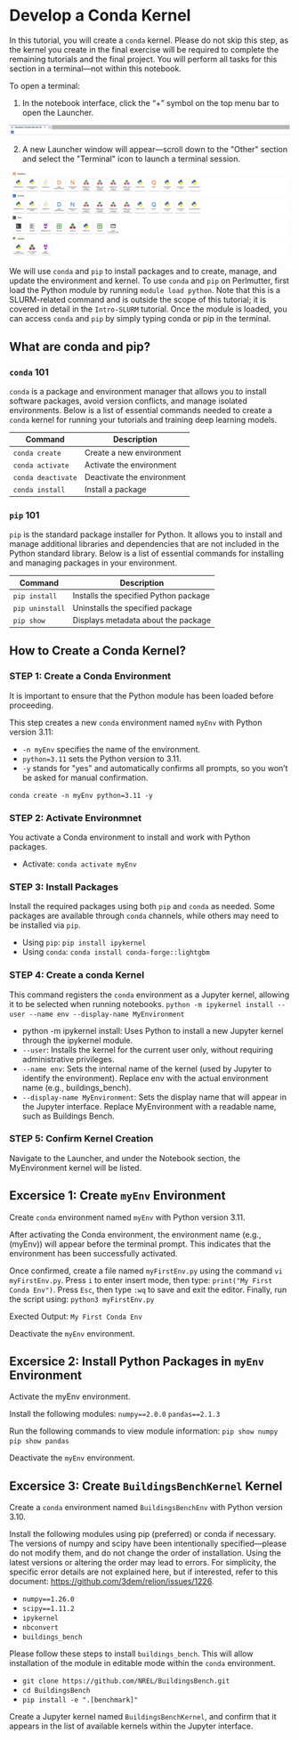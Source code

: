 # Develop a Conda Kernel

In this tutorial, you will create a `conda` kernel. Please do not skip this step, as the kernel you create in the final exercise will be required to complete the remaining tutorials and the final project. You will perform all tasks for this section in a terminal—not within this notebook.

To open a terminal:

1) In the notebook interface, click the “+” symbol on the top menu bar to open the Launcher.

![View Launcher](../../Images/Open-Launcher.png)


2) A new Launcher window will appear—scroll down to the "Other" section and select the "Terminal" icon to launch a terminal session.

![View Launcher](../../Images/View-Launcher.png)


We will use `conda` and `pip` to install packages and to create, manage, and update the environment and kernel. To use `conda` and `pip` on Perlmutter, first load the Python module by running `module load python`. Note that this is a SLURM-related command and is outside the scope of this tutorial; it is covered in detail in the `Intro-SLURM` tutorial. Once the module is loaded, you can access `conda` and `pip` by simply typing conda or pip in the terminal.

## What are conda and pip?

### `conda` 101

`conda` is a package and environment manager that allows you to install software packages, avoid version conflicts, and manage isolated environments. Below is a list of essential commands needed to create a `conda` kernel for running your tutorials and training deep learning models.

| Command                       | Description                     |
|-------------------------------|---------------------------------|
| `conda create`                | Create a new environment        |
| `conda activate`              | Activate the environment        |
| `conda deactivate`            | Deactivate the environment      |
| `conda install`               | Install a package               |

### `pip` 101

`pip` is the standard package installer for Python. It allows you to install and manage additional libraries and dependencies that are not included in the Python standard library. Below is a list of essential commands for installing and managing packages in your environment.

| Command          | Description                            |
|------------------|----------------------------------------|
| `pip install`    | Installs the specified Python package  |
| `pip uninstall`  | Uninstalls the specified package       |
| `pip show`       | Displays metadata about the package    |

## How to Create a Conda Kernel?

### STEP 1: Create a Conda Environment

It is important to ensure that the Python module has been loaded before proceeding.

This step creates a new `conda` environment named `myEnv` with Python version 3.11:
- `-n myEnv`  specifies the name of the environment.
- `python=3.11` sets the Python version to 3.11.
- `-y` stands for "yes" and automatically confirms all prompts, so you won’t be asked for manual confirmation.

`conda create -n myEnv python=3.11 -y`

### STEP 2: Activate Environmnet

You activate a Conda environment to install and work with Python packages.
- Activate: `conda activate myEnv`

### STEP 3: Install Packages

Install the required packages using both `pip` and `conda` as needed. Some packages are available through `conda` channels, while others may need to be installed via `pip`.
- Using `pip`: `pip install ipykernel`
- Using `conda`: `conda install conda-forge::lightgbm`

### STEP 4: Create a conda Kernel

This command registers the `conda` environment as a Jupyter kernel, allowing it to be selected when running notebooks.
`python -m ipykernel install --user --name env --display-name MyEnvironment`

- python -m ipykernel install: Uses Python to install a new Jupyter kernel through the ipykernel module.
- `--user`: Installs the kernel for the current user only, without requiring administrative privileges.
- `--name env`: Sets the internal name of the kernel (used by Jupyter to identify the environment). Replace env with the actual environment name (e.g., buildings_bench).
- `--display-name MyEnvironment`: Sets the display name that will appear in the Jupyter interface. Replace MyEnvironment with a readable name, such as Buildings Bench.

### STEP 5: Confirm Kernel Creation
Navigate to the Launcher, and under the Notebook section, the MyEnvironment kernel will be listed.

## Excersice 1: Create `myEnv` Environment 

Create `conda` environment named `myEnv` with Python version 3.11.

After activating the Conda environment, the environment name (e.g., (myEnv)) will appear before the terminal prompt. This indicates that the environment has been successfully activated.

Once confirmed, create a file named `myFirstEnv.py` using the command `vi myFirstEnv.py`. Press `i` to enter insert mode, then type: `print("My First Conda Env")`. Press `Esc`, then type `:wq` to save and exit the editor. Finally, run the script using: `python3 myFirstEnv.py`

Exected Output: `My First Conda Env`

Deactivate the `myEnv` environment. 

## Excersice 2: Install Python Packages in `myEnv` Environment 

Activate the myEnv environment.

Install the following modules:
`numpy==2.0.0`
`pandas==2.1.3`

Run the following commands to view module information:
`pip show numpy`
`pip show pandas`

Deactivate the `myEnv` environment.

## Excersice 3: Create `BuildingsBenchKernel` Kernel

Create a `conda` environment named `BuildingsBenchEnv` with Python version 3.10.

Install the following modules using pip (preferred) or conda if necessary. The versions of numpy and scipy have been intentionally specified—please do not modify them, and do not change the order of installation. Using the latest versions or altering the order may lead to errors. For simplicity, the specific error details are not explained here, but if interested, refer to this document: https://github.com/3dem/relion/issues/1226.
- `numpy==1.26.0`
- `scipy==1.11.2`
- `ipykernel`
- `nbconvert`
- `buildings_bench` 

Please follow these steps to install `buildings_bench`. This will allow installation of the module in editable mode within the `conda` environment.
- `git clone https://github.com/NREL/BuildingsBench.git`
- `cd BuildingsBench`
- `pip install -e ".[benchmark]"`
  
Create a Jupyter kernel named `BuildingsBenchKernel`, and confirm that it appears in the list of available kernels within the Jupyter interface.